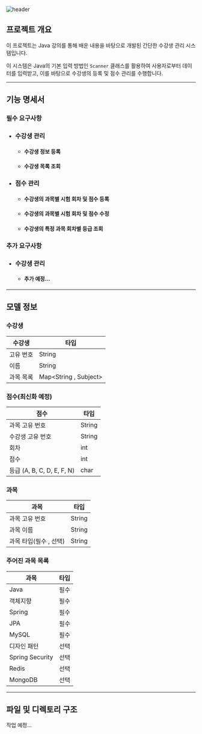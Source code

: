 ![header](https://capsule-render.vercel.app/api?text=23조%20수강생%20관리%20시스템&animation=fadeIn&type=Venom&fontColor=ffffff)

## 프로젝트 개요
이 프로젝트는 Java 강의를 통해 배운 내용을 바탕으로 개발된 간단한 수강생 관리 시스템입니다.

이 시스템은 Java의 기본 입력 방법인 `Scanner` 클래스를 활용하여 사용자로부터 데이터를 입력받고, 이를 바탕으로 수강생의 등록 및 점수 관리를 수행합니다.

***

## 기능 명세서

### 필수 요구사항
- ### 수강생 관리
  - #### 수강생 정보 등록
  - #### 수강생 목록 조회

- ### 점수 관리
  - #### 수강생의 과목별 시험 회차 및 점수 등록
  - #### 수강생의 과목별 시험 회차 및 점수 수정
  - #### 수강생의 특정 과목 회차별 등급 조회
  
### 추가 요구사항
- ### 수강생 관리
  - #### 추가 예정...
***

## 모델 정보

### 수강생
| 수강생   | 타입                    |
|-------|-----------------------|
| 고유 번호 | String                |
| 이름    | String                |
| 과목 목록 | Map<String , Subject> |

### 점수(최신화 예정)
| 점수        | 타입     |
|-----------|--------|
| 과목 고유 번호  | String |
| 수강생 고유 번호 | String |
| 회차        | int    |
| 점수        | int    |
| 등급 (A, B, C, D, E, F, N)        | char   |

### 과목
| 과목             | 타입     |
|----------------|--------|
| 과목 고유 번호       | String |
| 과목 이름          | String |
| 과목 타입(필수 , 선택) | String |

### 주어진 과목 목록
| 과목              | 타입      |    
|-----------------|---------|
| Java            | 필수 |
| 객체지향            | 필수 |
| Spring          | 필수 |
| JPA             | 필수 |
| MySQL           | 필수      |
| 디자인 패턴          | 선택      |
| Spring Security | 선택      |
| Redis           | 선택      |
| MongoDB         | 선택      |
***

## 파일 및 디렉토리 구조

작업 예정...
